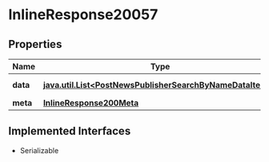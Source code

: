 

# InlineResponse20057


## Properties

Name | Type | Description | Notes
------------ | ------------- | ------------- | -------------
**data** | [**java.util.List&lt;PostNewsPublisherSearchByNameDataItems&gt;**](PostNewsPublisherSearchByNameDataItems.md) | List of publishers. |  [optional]
**meta** | [**InlineResponse200Meta**](InlineResponse200Meta.md) |  |  [optional]


## Implemented Interfaces

* Serializable


